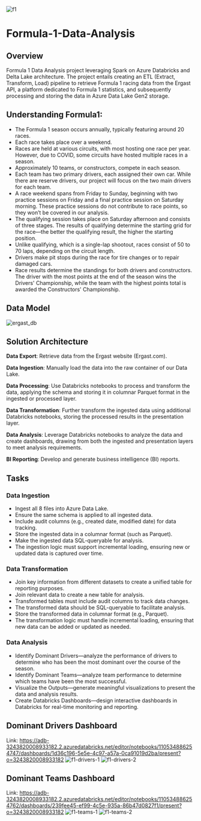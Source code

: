 ![f1](https://github.com/user-attachments/assets/3b4c1c91-2511-4ade-aad0-285aea689fc0)
# Formula-1-Data-Analysis

## Overview
Formula 1 Data Analysis project leveraging Spark on Azure Databricks and Delta Lake architecture. The project entails creating an ETL (Extract, Transform, Load) pipeline to retrieve Formula 1 racing data from the Ergast API, a platform dedicated to Formula 1 statistics, and subsequently processing and storing the data in Azure Data Lake Gen2 storage.

## Understanding Formula1:
- The Formula 1 season occurs annually, typically featuring around 20 races.
- Each race takes place over a weekend.
- Races are held at various circuits, with most hosting one race per year. However, due to COVID, some circuits have hosted multiple races in a season.
- Approximately 10 teams, or constructors, compete in each season.
- Each team has two primary drivers, each assigned their own car. While there are reserve drivers, our project will focus on the two main drivers for each team.
- A race weekend spans from Friday to Sunday, beginning with two practice sessions on Friday and a final practice session on Saturday morning. These practice sessions do not contribute to race points, so they won’t be covered in our analysis.
- The qualifying session takes place on Saturday afternoon and consists of three stages. The results of qualifying determine the starting grid for the race—the better the qualifying result, the higher the starting position.
- Unlike qualifying, which is a single-lap shootout, races consist of 50 to 70 laps, depending on the circuit length.
- Drivers make pit stops during the race for tire changes or to repair damaged cars.
- Race results determine the standings for both drivers and constructors. The driver with the most points at the end of the season wins the Drivers' Championship, while the team with the highest points total is awarded the Constructors' Championship.

## Data Model
![ergast_db](https://github.com/user-attachments/assets/07fcb8a7-e4f4-4f0d-a535-882918382abd)

## Solution Architecture

**Data Export**: Retrieve data from the Ergast website (Ergast.com).

**Data Ingestion**: Manually load the data into the raw container of our Data Lake.

**Data Processing**: Use Databricks notebooks to process and transform the data, applying the schema and storing it in columnar Parquet format in the ingested or processed layer.

**Data Transformation**: Further transform the ingested data using additional Databricks notebooks, storing the processed results in the presentation layer.

**Data Analysis**: Leverage Databricks notebooks to analyze the data and create dashboards, drawing from both the ingested and presentation layers to meet analysis requirements.

**BI Reporting**: Develop and generate business intelligence (BI) reports.

## Tasks

### Data Ingestion
- Ingest all 8 files into Azure Data Lake.
- Ensure the same schema is applied to all ingested data.
- Include audit columns (e.g., created date, modified date) for data tracking.
- Store the ingested data in a columnar format (such as Parquet).
- Make the ingested data SQL-queryable for analysis.
- The ingestion logic must support incremental loading, ensuring new or updated data is captured over time.

### Data Transformation
- Join key information from different datasets to create a unified table for reporting purposes.
- Join relevant data to create a new table for analysis.
- Transformed tables must include audit columns to track data changes.
- The transformed data should be SQL-queryable to facilitate analysis.
- Store the transformed data in columnar format (e.g., Parquet).
- The transformation logic must handle incremental loading, ensuring that new data can be added or updated as needed.

### Data Analysis
- Identify Dominant Drivers—analyze the performance of drivers to determine who has been the most dominant over the course of the season.
- Identify Dominant Teams—analyze team performance to determine which teams have been the most successful.
- Visualize the Outputs—generate meaningful visualizations to present the data and analysis results.
- Create Databricks Dashboards—design interactive dashboards in Databricks for real-time monitoring and reporting.

## Dominant Drivers Dashboard
Link: https://adb-3243820008933182.2.azuredatabricks.net/editor/notebooks/110534886254747/dashboards/1d36c196-5e5e-4c97-a57a-0ca91019d2ba/present?o=3243820008933182
![f1-drivers-1](https://github.com/user-attachments/assets/b2950b72-d7ae-45a3-8d86-6574d9df091b)
![f1-drivers-2](https://github.com/user-attachments/assets/155a5786-54ce-40cc-94da-63b8ddd8400b)


## Dominant Teams Dashboard
Link: https://adb-3243820008933182.2.azuredatabricks.net/editor/notebooks/110534886254762/dashboards/239fee45-ef99-4c5e-935a-86b47d0827f1/present?o=3243820008933182
![f1-teams-1](https://github.com/user-attachments/assets/f8060aec-03a1-4a9b-bd77-e47c01253f93)
![f1-teams-2](https://github.com/user-attachments/assets/4f9b562d-3cbf-44bd-9403-b0626d1dcd3b)

